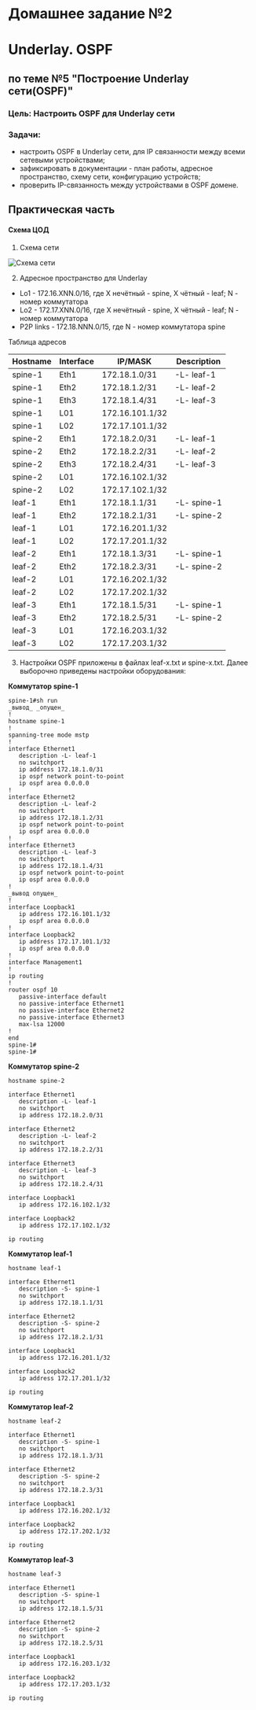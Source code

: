 #  Домашнее задание №2
# Underlay. OSPF
## по теме №5 "Построение Underlay сети(OSPF)"
### Цель: Настроить OSPF для Underlay сети
### Задачи:
+ настроить OSPF в Underlay сети, для IP связанности между всеми сетевыми устройствами;
+ зафиксировать в документации - план работы, адресное пространство, схему сети, конфигурацию устройств;
+ проверить IP-связанность между устройствами в OSPF домене.
## Практическая часть
#### Схема ЦОД
1. Схема сети

![Схема сети](network.PNG)

2. Адресное пространство для Underlay
+ Lo1 - 172.16.XNN.0/16, где X нечётный - spine, X чётный - leaf; N - номер коммутатора 
+ Lo2 - 172.17.XNN.0/16, где X нечётный - spine, X чётный - leaf; N - номер коммутатора
+ P2P links - 172.18.NNN.0/15, где N - номер коммутатора spine

Таблица адресов
  
| Hostname | Interface |  	IP/MASK    |	Description |
|----------|-----------|---------------|--------------|
|spine-1   |Eth1     |172.18.1.0/31  |-L- leaf-1    |
|spine-1   |Eth2     |172.18.1.2/31  |-L- leaf-2    |
|spine-1   |Eth3     |172.18.1.4/31  |-L- leaf-3    |
|spine-1   |L01        |172.16.101.1/32  |              |
|spine-1   |L02        |172.17.101.1/32|              |
|spine-2   |Eth1     |172.18.2.0/31  |-L- leaf-1    |
|spine-2   |Eth2     |172.18.2.2/31  |-L- leaf-2    |
|spine-2   |Eth3     |172.18.2.4/31  |-L- leaf-3    |
|spine-2   |L01        |172.16.102.1/32  |              |
|spine-2   |L02        |172.17.102.1/32|              |
|leaf-1    |Eth1     |172.18.1.1/31  |-L- spine-1    |
|leaf-1    |Eth2     |172.18.2.1/31  |-L- spine-2    |
|leaf-1    |L01        |172.16.201.1/32 |              |
|leaf-1    |L02        |172.17.201.1/32|              |
|leaf-2    |Eth1     |172.18.1.3/31  |-L- spine-1    |
|leaf-2    |Eth2     |172.18.2.3/31  |-L- spine-2    |
|leaf-2    |L01        |172.16.202.1/32 |              |
|leaf-2    |L02        |172.17.202.1/32|              |
|leaf-3    |Eth1     |172.18.1.5/31  |-L- spine-1    |
|leaf-3    |Eth2     |172.18.2.5/31  |-L- spine-2    |
|leaf-3    |L01        |172.16.203.1/32 |              |
|leaf-3    |L02        |172.17.203.1/32|              |

3. Настройки OSPF приложены в файлах leaf-x.txt и spine-x.txt. Далее выборочно приведены настройки оборудования:

**Коммутатор spine-1**

```
spine-1#sh run
_вывод_ _опущен_
!
hostname spine-1
!
spanning-tree mode mstp
!
interface Ethernet1
   description -L- leaf-1
   no switchport
   ip address 172.18.1.0/31
   ip ospf network point-to-point
   ip ospf area 0.0.0.0
!
interface Ethernet2
   description -L- leaf-2
   no switchport
   ip address 172.18.1.2/31
   ip ospf network point-to-point
   ip ospf area 0.0.0.0
!
interface Ethernet3
   description -L- leaf-3
   no switchport
   ip address 172.18.1.4/31
   ip ospf network point-to-point
   ip ospf area 0.0.0.0
!
_вывод опущен_
!
interface Loopback1
   ip address 172.16.101.1/32
   ip ospf area 0.0.0.0
!
interface Loopback2
   ip address 172.17.101.1/32
   ip ospf area 0.0.0.0
!
interface Management1
!
ip routing
!
router ospf 10
   passive-interface default
   no passive-interface Ethernet1
   no passive-interface Ethernet2
   no passive-interface Ethernet3
   max-lsa 12000
!
end
spine-1#
spine-1#
```

**Коммутатор spine-2**

```
hostname spine-2

interface Ethernet1
   description -L- leaf-1
   no switchport
   ip address 172.18.2.0/31

interface Ethernet2
   description -L- leaf-2
   no switchport
   ip address 172.18.2.2/31

interface Ethernet3
   description -L- leaf-3
   no switchport
   ip address 172.18.2.4/31

interface Loopback1
   ip address 172.16.102.1/32

interface Loopback2
   ip address 172.17.102.1/32

ip routing
```

**Коммутатор leaf-1**

```
hostname leaf-1

interface Ethernet1
   description -S- spine-1
   no switchport
   ip address 172.18.1.1/31

interface Ethernet2
   description -S- spine-2
   no switchport
   ip address 172.18.2.1/31

interface Loopback1
   ip address 172.16.201.1/32

interface Loopback2
   ip address 172.17.201.1/32

ip routing
```

**Коммутатор leaf-2**

```
hostname leaf-2

interface Ethernet1
   description -S- spine-1
   no switchport
   ip address 172.18.1.3/31

interface Ethernet2
   description -S- spine-2
   no switchport
   ip address 172.18.2.3/31

interface Loopback1
   ip address 172.16.202.1/32

interface Loopback2
   ip address 172.17.202.1/32

ip routing
```

**Коммутатор leaf-3**

```
hostname leaf-3

interface Ethernet1
   description -S- spine-1
   no switchport
   ip address 172.18.1.5/31

interface Ethernet2
   description -S- spine-2
   no switchport
   ip address 172.18.2.5/31

interface Loopback1
   ip address 172.16.203.1/32

interface Loopback2
   ip address 172.17.203.1/32

ip routing
```
